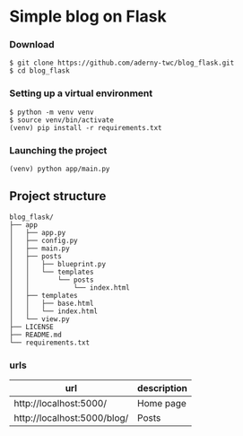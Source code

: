 # Simple blog on Flask 
### Download 

```
$ git clone https://github.com/aderny-twc/blog_flask.git
$ cd blog_flask
```

### Setting up a virtual environment 

```
$ python -m venv venv
$ source venv/bin/activate
(venv) pip install -r requirements.txt 
```

### Launching the project 

```
(venv) python app/main.py
```

## Project structure

```
blog_flask/
├── app
│   ├── app.py
│   ├── config.py
│   ├── main.py
│   ├── posts
│   │   ├── blueprint.py
│   │   └── templates
│   │       └── posts
│   │           └── index.html
│   ├── templates
│   │   ├── base.html
│   │   └── index.html
│   └── view.py
├── LICENSE
├── README.md
└── requirements.txt
```

### urls

| url                         | description |
| --------------------------- | ----------- |
| http://localhost:5000/      | Home page   |
| http://localhost:5000/blog/ | Posts       |

